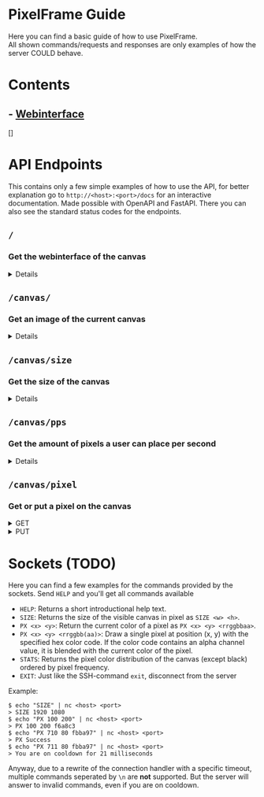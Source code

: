 # PixelFrame Guide
Here you can find a basic guide of how to use PixelFrame. \
All shown commands/requests and responses are only examples of how the server COULD behave.

# Contents

## - [Webinterface](#api-endpoints)
[]

# API Endpoints
This contains only a few simple examples of how to use the API, for better explanation go to `http://<host>:<port>/docs` for an interactive documentation. Made possible with OpenAPI and FastAPI. There you can also see the standard status codes for the endpoints.

## `/`
### Get the webinterface of the canvas
<details>
<summary>Details</summary>

### Request:

```shell
curl -X 'GET' \
  'http://<host>:<port>/' \
  -H 'accept: text/html'
```

### Response:

```html
<!DOCTYPE html>
<html lang="en">
    <head>
      ...
    </head>
    <body>
      ...
    </body>
</html>
```

> **Note:** The API will redirect to `http://<host>:<port>/web/index.html`

</details>


## `/canvas/`
### Get an image of the current canvas
<details>
<summary>Details</summary>

### Request:

```shell
curl -X 'GET' \
  'http://<host>:<port>/canvas/' \
  -H 'accept: image/webp' \
  -o "canvas.webp"
```

### Response:

WebP Image (saved as "canvas.webp")

</details>


## `/canvas/size`
### Get the size of the canvas
<details>
<summary>Details</summary>

### Request:

```shell
curl -X 'GET' \
  'http://<host>:<port>/canvas/size' \
  -H 'accept: application/json'
```

### Response:

```json lines
{
  "x": 1920,
  "y": 1080
}
```

</details>


## `/canvas/pps`
### Get the amount of pixels a user can place per second
<details>
<summary>Details</summary>

### Request:

```shell
curl -X 'GET' \
  'http://<host>:<port>/canvas/pps' \
  -H 'accept: application/json'
```

### Response:

```json
30
```

</details>


## `/canvas/pixel`
### Get or put a pixel on the canvas
<details>
<summary>GET</summary>

### Request:

```shell
curl -X 'GET' \
  'http://<host>:<port>/canvas/pixel?x=150&y=200' \
  -H 'accept: application/json'
```

### Response:

```json
"70b62c"
```

</details>

<details>
<summary>PUT</summary>

### Request:

```shell
curl -X 'PUT' \
  'http://<host>:<port>/canvas/pixel?x=150&y=200&color=70b62c' \
  -H 'accept: application/json'
```

### Response:

```json
null
```

</details>




# Sockets (TODO)
Here you can find a few examples for the commands provided by the sockets. Send `HELP` and you'll get all commands available

* `HELP`: Returns a short introductional help text.
* `SIZE`: Returns the size of the visible canvas in pixel as `SIZE <w> <h>`.
* `PX <x> <y>`: Return the current color of a pixel as `PX <x> <y> <rrggbbaa>`.
* `PX <x> <y> <rrggbb(aa)>`: Draw a single pixel at position (x, y) with the specified hex color code.
  If the color code contains an alpha channel value, it is blended with the current color of the pixel.
* `STATS`: Returns the pixel color distribution of the canvas (except black) ordered by pixel frequency.
* `EXIT`: Just like the SSH-command `exit`, disconnect from the server

Example:

    $ echo "SIZE" | nc <host> <port>
    > SIZE 1920 1080
    $ echo "PX 100 200" | nc <host> <port>
    > PX 100 200 f6a8c3
    $ echo "PX 710 80 fbba97" | nc <host> <port>
    > PX Success
    $ echo "PX 711 80 fbba97" | nc <host> <port>
    > You are on cooldown for 21 milliseconds

Anyway, due to a rewrite of the connection handler with a specific timeout, multiple commands seperated by `\n` are **not** supported. But the server will answer to invalid commands, even if you are on cooldown.